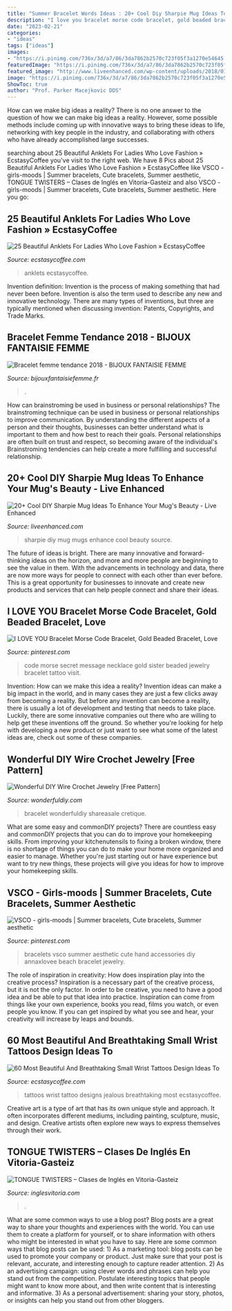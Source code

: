 ```yaml
---
title: "Summer Bracelet Words Ideas : 20+ Cool Diy Sharpie Mug Ideas To Enhance Your Mug&#039;s Beauty"
description: "I love you bracelet morse code bracelet, gold beaded bracelet, love"
date: "2023-02-21"
categories:
- "ideas"
tags: ["ideas"]
images:
- "https://i.pinimg.com/736x/3d/a7/86/3da7862b2570c723f05f3a1270e54645.jpg"
featuredImage: "https://i.pinimg.com/736x/3d/a7/86/3da7862b2570c723f05f3a1270e54645.jpg"
featured_image: "http://www.liveenhanced.com/wp-content/uploads/2018/01/DIY-sharpie-mugs-ideas-22-1024x571.jpg"
image: "https://i.pinimg.com/736x/3d/a7/86/3da7862b2570c723f05f3a1270e54645.jpg"
ShowToc: true
author: "Prof. Parker Macejkovic DDS"
---
```



How can we make big ideas a reality?
There is no one answer to the question of how we can make big ideas a reality. However, some possible methods include coming up with innovative ways to bring these ideas to life, networking with key people in the industry, and collaborating with others who have already accomplished large successes.

	

		
searching about 25 Beautiful Anklets For Ladies Who Love Fashion » EcstasyCoffee you've visit to the right web. We have 8 Pics about 25 Beautiful Anklets For Ladies Who Love Fashion » EcstasyCoffee like VSCO - girls-moods | Summer bracelets, Cute bracelets, Summer aesthetic, TONGUE TWISTERS – Clases de Inglés en Vitoria-Gasteiz and also VSCO - girls-moods | Summer bracelets, Cute bracelets, Summer aesthetic. Here you go:
		
    
## 25 Beautiful Anklets For Ladies Who Love Fashion » EcstasyCoffee

<img loading=lazy src="https://i0.wp.com/www.ecstasycoffee.com/wp-content/uploads/2016/09/Feminine-delicate-ankle-bracelet.jpg?resize=564%2C846" onerror="this.onerror=null;this.src='https://tse4.mm.bing.net/th?id=OIP.Y_yyEVut5kHkdPUeW1iATwHaLH&amp;pid=15.1';" alt="25 Beautiful Anklets For Ladies Who Love Fashion » EcstasyCoffee">

_Source: ecstasycoffee.com_

>anklets ecstasycoffee. 

	

Invention definition:
Invention is the process of making something that had never been before. Invention is also the term used to describe any new and innovative technology. There are many types of inventions, but three are typically mentioned when discussing invention: Patents, Copyrights, and Trade Marks.

    
## Bracelet Femme Tendance 2018 - BIJOUX FANTAISIE FEMME

<img loading=lazy src="https://bijouxfantaisiefemme.fr/wp-content/uploads/2017/03/3fc38c3f0620813fdec94028c316f89b.jpg" onerror="this.onerror=null;this.src='https://tse4.mm.bing.net/th?id=OIP.IxtuCqirWJzAf83bTfJuzgHaHa&amp;pid=15.1';" alt="Bracelet femme tendance 2018 - BIJOUX FANTAISIE FEMME">

_Source: bijouxfantaisiefemme.fr_

>. 

	

How can brainstroming be used in business or personal relationships?
The brainstroming technique can be used in business or personal relationships to improve communication. By understanding the different aspects of a person and their thoughts, businesses can better understand what is important to them and how best to reach their goals. Personal relationships are often built on trust and respect, so becoming aware of the individual's Brainstroming tendencies can help create a more fulfilling and successful relationship.

    
## 20+ Cool DIY Sharpie Mug Ideas To Enhance Your Mug&#039;s Beauty - Live Enhanced

<img loading=lazy src="http://www.liveenhanced.com/wp-content/uploads/2018/01/DIY-sharpie-mugs-ideas-22-1024x571.jpg" onerror="this.onerror=null;this.src='https://tse4.mm.bing.net/th?id=OIP.h_pJyLKebXK1FEgMFF09jAHaEI&amp;pid=15.1';" alt="20+ Cool DIY Sharpie Mug Ideas To Enhance Your Mug&#039;s Beauty - Live Enhanced">

_Source: liveenhanced.com_

>sharpie diy mug mugs enhance cool beauty source. 

	

The future of ideas is bright. There are many innovative and forward-thinking ideas on the horizon, and more and more people are beginning to see the value in them. With the advancements in technology and data, there are now more ways for people to connect with each other than ever before. This is a great opportunity for businesses to innovate and create new products and services that can help people connect and share their ideas.

    
## I LOVE YOU Bracelet Morse Code Bracelet, Gold Beaded Bracelet, Love

<img loading=lazy src="https://i.pinimg.com/736x/b1/73/27/b173276f56987a2ddbfadb2dc4364463.jpg" onerror="this.onerror=null;this.src='https://tse2.mm.bing.net/th?id=OIP.VLXbsOUHKYML-seM1oCPOAHaJ3&amp;pid=15.1';" alt="I LOVE YOU Bracelet Morse Code Bracelet, Gold Beaded Bracelet, Love">

_Source: pinterest.com_

>code morse secret message necklace gold sister beaded jewelry bracelet tattoo visit. 

	

Invention: How can we make this idea a reality?
Invention ideas can make a big impact in the world, and in many cases they are just a few clicks away from becoming a reality. 
But before any invention can become a reality, there is usually a lot of development and testing that needs to take place. 
Luckily, there are some innovative companies out there who are willing to help get these inventions off the ground. 
 So whether you're looking for help with developing a new product or just want to see what some of the latest ideas are, check out some of these companies.

    
## Wonderful DIY Wire Crochet Jewelry [Free Pattern]

<img loading=lazy src="https://cdn.wonderfuldiy.com/wp-content/uploads/2015/04/wire-crochet-bracelet.jpg" onerror="this.onerror=null;this.src='https://tse1.mm.bing.net/th?id=OIP.TnHsyqWoN9GKHxAIwpviGwHaJ4&amp;pid=15.1';" alt="Wonderful DIY Wire Crochet Jewelry [Free Pattern]">

_Source: wonderfuldiy.com_

>bracelet wonderfuldiy shareasale cretique. 

	

What are some easy and commonDIY projects?
There are countless easy and commonDIY projects that you can do to improve your homekeeping skills. From improving your kitchenutensils to fixing a broken window, there is no shortage of things you can do to make your home more organized and easier to manage. Whether you're just starting out or have experience but want to try new things, these projects will give you ideas for how to improve your homekeeping skills.

    
## VSCO - Girls-moods | Summer Bracelets, Cute Bracelets, Summer Aesthetic

<img loading=lazy src="https://i.pinimg.com/736x/3d/a7/86/3da7862b2570c723f05f3a1270e54645.jpg" onerror="this.onerror=null;this.src='https://tse4.mm.bing.net/th?id=OIP.HCOcAqEzkHnpUWewINOmLwHaLF&amp;pid=15.1';" alt="VSCO - girls-moods | Summer bracelets, Cute bracelets, Summer aesthetic">

_Source: pinterest.com_

>bracelets vsco summer aesthetic cute hand accessories diy annaxlovee beach bracelet jewelry. 

	

The role of inspiration in creativity: How does inspiration play into the creative process?
Inspiration is a necessary part of the creative process, but it is not the only factor. In order to be creative, you need to have a good idea and be able to put that idea into practice. Inspiration can come from things like your own experience, books you read, films you watch, or even people you know. If you can get inspired by what you see and hear, your creativity will increase by leaps and bounds.

    
## 60 Most Beautiful And Breathtaking Small Wrist Tattoos Design Ideas To

<img loading=lazy src="https://i0.wp.com/www.ecstasycoffee.com/wp-content/uploads/2017/02/Black-and-Gray-Mountainscape.jpg?resize=600%2C938" onerror="this.onerror=null;this.src='https://tse3.mm.bing.net/th?id=OIP.6BZNlz5q0o5CPjacYthP-wHaLl&amp;pid=15.1';" alt="60 Most Beautiful And Breathtaking Small Wrist Tattoos Design Ideas To">

_Source: ecstasycoffee.com_

>tattoos wrist tattoo designs jealous breathtaking most ecstasycoffee. 

	

Creative art is a type of art that has its own unique style and approach. It often incorporates different mediums, including painting, sculpture, music, and design. Creative artists often explore new ways to express themselves through their work.

    
## TONGUE TWISTERS – Clases De Inglés En Vitoria-Gasteiz

<img loading=lazy src="https://inglesvitoria.com/wp-content/uploads/2019/05/TONGUE-TWISTER-Pigs-and-Dogs-1-1024x576.jpg" onerror="this.onerror=null;this.src='https://tse3.mm.bing.net/th?id=OIP.F-91OBb9DJnjlJWFcvm65gHaEK&amp;pid=15.1';" alt="TONGUE TWISTERS – Clases de Inglés en Vitoria-Gasteiz">

_Source: inglesvitoria.com_

>. 

	

What are some common ways to use a blog post?
Blog posts are a great way to share your thoughts and experiences with the world. You can use them to create a platform for yourself, or to share information with others who might be interested in what you have to say. Here are some common ways that blog posts can be used: 1) As a marketing tool: blog posts can be used to promote your company or product. Just make sure that your post is relevant, accurate, and interesting enough to capture reader attention. 2) As an advertising campaign: using clever words and phrases can help you stand out from the competition. Postulate interesting topics that people might want to know more about, and then write content that is interesting and informative. 3) As a personal advertisement: sharing your story, photos, or insights can help you stand out from other bloggers.

